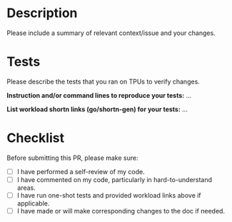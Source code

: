 # Description

Please include a summary of relevant context/issue and your changes.

# Tests

Please describe the tests that you ran on TPUs to verify changes.

**Instruction and/or command lines to reproduce your tests:** ...

**List workload shortn links (go/shortn-gen) for your tests:** ...

# Checklist

Before submitting this PR, please make sure:
- [ ] I have performed a self-review of my code.
- [ ] I have commented on my code, particularly in hard-to-understand areas.
- [ ] I have run one-shot tests and provided workload links above if applicable. 
- [ ] I have made or will make corresponding changes to the doc if needed.
